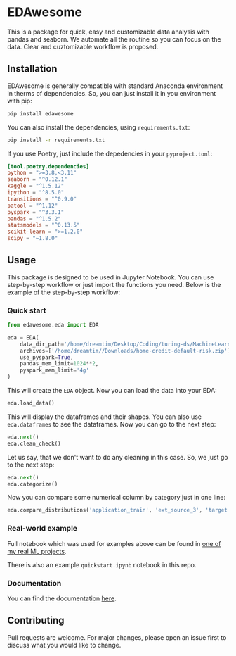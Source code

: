 # EDAwesome

This is a package for quick, easy and customizable data analysis with pandas and seaborn. We automate all the routine so you can focus on the data. Clear and cuztomizable workflow is proposed.

## Installation

EDAwesome is generally compatible with standard Anaconda environment in therms of dependencies. So, you can just install it in you environment with pip:

```bash
pip install edawesome
```

You can also install the dependencies, using `requirements.txt`:

```bash
pip install -r requirements.txt
```

If you use Poetry, just include the depedencies in your `pyproject.toml`:

```toml
[tool.poetry.dependencies]
python = ">=3.8,<3.11"
seaborn = "^0.12.1"
kaggle = "^1.5.12"
ipython = "^8.5.0"
transitions = "^0.9.0"
patool = "^1.12"
pyspark = "^3.3.1"
pandas = "^1.5.2"
statsmodels = "^0.13.5"
scikit-learn = ">=1.2.0"
scipy = "~1.8.0"
```

## Usage

This package is designed to be used in Jupyter Notebook. You can use step-by-step workflow or just import the functions you need. Below is the example of the step-by-step workflow:

### Quick start

```python
from edawesome.eda import EDA

eda = EDA(
    data_dir_path='/home/dreamtim/Desktop/Coding/turing-ds/MachineLearning/tiryko-ML1.4/data',
    archives=['/home/dreamtim//Downloads/home-credit-default-risk.zip'],
    use_pyspark=True,
    pandas_mem_limit=1024**2,
    pyspark_mem_limit='4g'   
)
```

This will create the `EDA` object. Now you can load the data into your EDA:

```python
eda.load_data()
```

This will display the dataframes and their shapes. You can also use `eda.dataframes` to see the dataframes. Now you can go to the next step:

```python
eda.next()
eda.clean_check()
```

Let us say, that we don't want to do any cleaning in this case. So, we just go to the next step:

```python
eda.next()
eda.categorize()
```

Now you can compare some numerical column by category just in one line:

```python
eda.compare_distributions('application_train', 'ext_source_3', 'target')
```

### Real-world example

Full notebook which was used for examples above can be found in [one of my real ML projects](https://github.com/timofeiryko/turing-ml-capstone).

There is also an example `quickstart.ipynb` notebook in this repo.

### Documentation

You can find the documentation [here](https://timofeiryko.github.io/edawesome).

## Contributing

Pull requests are welcome. For major changes, please open an issue first to discuss what you would like to change.